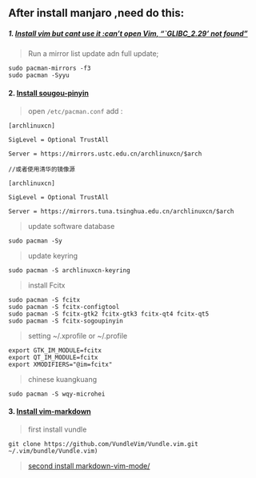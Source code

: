 ## After install manjaro ,need do this:

##### 1. [ Install vim but cant use it :can’t open Vim, “`GLIBC_2.29’ not found”](https://forum.manjaro.org/t/cant-open-vim-glibc-2-29-not-found/89583/2)
 > Run a mirror list update adn full update;
 
 ```
 sudo pacman-mirrors -f3
 sudo pacman -Syyu
 ```


#### 2. [Install sougou-pinyin ](https://www.cnblogs.com/tonyc/p/8231667.html) 

> open `/etc/pacman.conf` add :
  ```
  [archlinuxcn]

SigLevel = Optional TrustAll

Server = https://mirrors.ustc.edu.cn/archlinuxcn/$arch

//或者使用清华的镜像源

[archlinuxcn]

SigLevel = Optional TrustAll

Server = https://mirrors.tuna.tsinghua.edu.cn/archlinuxcn/$arch
  ```
> update software database
```
sudo pacman -Sy
```
> update keyring
```
sudo pacman -S archlinuxcn-keyring
```


> install Fcitx
```
sudo pacman -S fcitx
sudo pacman -S fcitx-configtool
sudo pacman -S fcitx-gtk2 fcitx-gtk3 fcitx-qt4 fcitx-qt5
sudo pacman -S fcitx-sogoupinyin
```
> setting ~/.xprofile  or ~/.profile
```
export GTK_IM_MODULE=fcitx
export QT_IM_MODULE=fcitx
export XMODIFIERS="@im=fcitx"
```
> chinese kuangkuang 
```
sudo pacman -S wqy-microhei 
```

#### 3. [Install vim-markdown](https://github.com/plasticboy/vim-markdown)

>  first install vundle 
   ```
   git clone https://github.com/VundleVim/Vundle.vim.git ~/.vim/bundle/Vundle.vim)
   ```
> [second install markdown-vim-mode/](https://github.com/plasticboy/vim-markdown)
